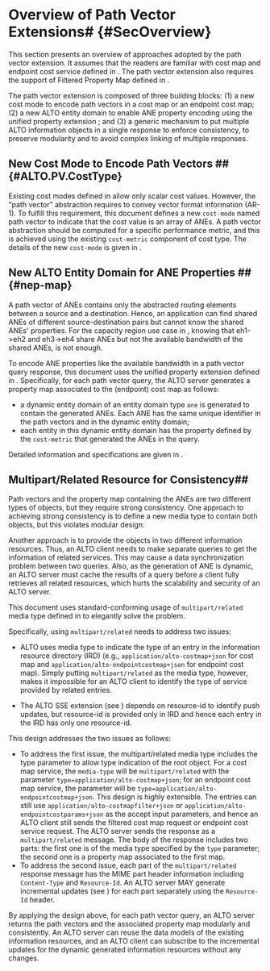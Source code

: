 # Overview of Path Vector Extensions# {#SecOverview}

This section presents an overview of approaches adopted by the path vector
extension. It assumes that the readers are familiar with cost map and endpoint cost
service defined in [](#RFC7285). The path vector extension also requires the
support of Filtered Property Map defined in
[](#I-D.ietf-alto-unified-props-new).

The path vector extension is composed of three building blocks: (1) a new cost
mode to encode path vectors in a cost map or an endpoint cost map; (2) a new
ALTO entity domain to enable ANE property encoding using the unified property
extension [](#I-D.ietf-alto-unified-props-new); and (3) a generic mechanism to
put multiple ALTO information objects in a single response to enforce
consistency, to preserve modularity and to avoid complex linking of multiple
responses.
<!-- (3) an extension to the cost map and endpoint cost resource to provide path -->
<!-- vectors and properties of ANEs in a single response. -->

## New Cost Mode to Encode Path Vectors ## {#ALTO.PV.CostType}

Existing cost modes defined in [](#RFC7285) allow only scalar cost values.
However, the "path vector" abstraction requires to convey vector format
information (AR-1). To fulfill this requirement, this document defines a new
`cost-mode` named path vector to indicate that the cost value is an array of ANEs.
A path vector abstraction should be computed for a specific performance metric,
and this is achieved using the existing `cost-metric` component of cost type.
The details of the new `cost-mode` is given in [](#SecCostType).


<!-- ### New Cost Metric: ane-path ### {#ALTO.PV.CostMetric}

To represent an abstract network path, this document introduces a new cost metric named "ane-path". A cost value in this metric is a list containing the names of the ALTO ANEs that the ALTO Server has specified as describing the network path elements. The ANE names array is organized as a sequence beginning at the source of the path and ending at its destination.

### New Cost Mode: array ### {#ALTO.PV.CostMode}

A cost mode as defined in Section 6.1.2 of [](#RFC7285), a cost mode is either "numerical" or "ordinal" and none of these can be used to present a list of ANE names. Therefore, this document specifies a new cost mode named "array" for the cost metric "ane-path". The new cost mode "array" means each cost value in the cost maps is a list. -->

## New ALTO Entity Domain for ANE Properties ## {#nep-map}

A path vector of ANEs contains only the abstracted routing elements between a
source and a destination. Hence, an application can find shared ANEs of
different source-destination pairs but cannot know the shared ANEs' properties.
For the capacity region use case in [](#SecMF), knowing that eh1->eh2 and
eh3->eh4 share ANEs but not the available bandwidth of the shared ANEs, is not
enough.

To encode ANE properties like the available bandwidth in a path vector
query response, this document uses the unified property extension defined in
[](#I-D.ietf-alto-unified-props-new). Specifically, for each path vector query,
the ALTO server generates a property map associated to the (endpoint) cost map
as follows:

- a dynamic entity domain of an entity domain type `ane` is generated to contain
  the generated ANEs. Each ANE has the same unique identifier in the path
  vectors and in the dynamic entity domain;
- each entity in this dynamic entity domain has the property defined by the
  `cost-metric` that generated the ANEs in the query.

Detailed information and specifications are given in [](#SecANEDomain).

<!--
CHECKME: This design uses the unified property extension defined in
[](#I-D.ietf-alto-unified-props-new) to provide the properties of the ANEs. Specifically,
for each path vector query, a dynamic entity domain of an entity domain type `ane` is
generated to contain the generated ANEs. Each ANE has the same identifier in the path vectors and
in the dynamic entity domain; each entity in the entity domain has a property which is the
`cost-metric` that generated the ANEs, providing the required information.
Detailed information and specifications are given in [](#SecANEDomain).
-->

<!--
Given the new cost type introduced by [](#ALTO.PV.CostType), Cost Map and
Endpoint Cost Service can provide the ANE names along a flow path. However, only
providing the ANE names without properties is not enough for many use cases (see
[](#SecMF)). For example, to detect shared bottlenecks, ALTO clients may expect
information on specific ANE properties such as link capacity or delay.

This document adopts the property map defined in
[](#I-D.ietf-alto-unified-props-new) to encode the properties of abstract
network elements. A new entity domain `ane` is registered for the property map.
Each entity in the `ane` domain has an identifier of an ANE. An ANE identifier
is the ANE name used in the values of the `ane-path` metric defined in the
present draft. ANE properties are provided in information resources called
`Property Map Resource` and `Filtered Property Map Resource`. The `Filtered
Property Map` resource which supports the `ane` domain is used to encode the
properties of ane entities, and it is called an ANE Property Map in this
document.
-->

<!--
## Extended Cost Map/Endpoint Cost Service for Compound Resources ## {#ext-cm-ecs}

Providing path vectors and ANE properties in
separated resources has several benefits: (1) it can be better compatible
with the base ALTO protocol; (2) it allows different property map resources to reuse
the same cost map or endpoint cost resource. However, it introduces two issues:

- Efficiency: Two separate resources may lead to the ALTO client invoking
  multiple requests/responses to collect all needed information. This may increase
  communication overhead.
- Consistency: Path vectors and properties of ANEs are correlated, and
  querying them separately may lead to consistency issues.

To solve these issues, this document introduces an extension to cost map and
endpoint cost service, which allows the ALTO server to attach a property map in
the data entry of a cost map or an endpoint cost service response.

These issues may exist in all general cases for querying separated ALTO
information resources. But solving this general problem is not in the scope of
this document.
-->

<!-- Decouple the multipart service with path vector -->

<!-- ## [](#RFC2378) media type for path vector: multipart/related ## -->
## Multipart/Related Resource for Consistency##

Path vectors and the property map containing the ANEs are two different types
of objects, but they require strong consistency. One approach to achieving
strong consistency is to define a new media type to contain both objects, but
this violates modular design.

Another approach is to provide the objects in two different information resources.
Thus, an ALTO client needs to make separate queries to get the information of
related services. This may cause a data synchronization problem between two
queries. Also, as the generation of ANE is dynamic, an ALTO server must cache
the results of a query before a client fully retrieves all related resources,
which hurts the scalability and security of an ALTO server.

This document uses standard-conforming usage of `multipart/related` media type
defined in [](#RFC2387) to elegantly solve the problem.

Specifically, using `multipart/related` needs to address two issues:

- ALTO uses media type to indicate the type of an entry in the information
  resource directory (IRD) (e.g., `application/alto-costmap+json` for cost map
  and `application/alto-endpointcostmap+json` for endpoint cost map). Simply
  putting `multipart/related` as the media type, however, makes it impossible
  for an ALTO client to identify the type of service provided by related
  entries.

- The ALTO SSE extension (see [](#I-D.ietf-alto-incr-update-sse)) depends on
  resource-id to identify push updates, but resource-id is provided only in IRD
  and hence each entry in the IRD has only one resource-id.


<!--
- The path vector extension requires the ALTO server to provide two separated
  ALTO resources, the (endpoint) cost map and the property map, consistently. In
  the base ALTO protocol, ALTO servers use media types in the HTTP header to
  indicate the type of the response. Typically one response only contains a
  single JSON object specified by the media type, such as
  `application/alto-costmap+json` or `application/alto-propmap+json`. So the
  base ALTO protocol limits the capability of ALTO servers to return multiple
  map messages in the same response. Thus, an ALTO client needs to make separate
  queries to get the information of related services. This may cause a data
  synchronization issue and break the consistency between the (endpoint) cost
  map and the property map.
- The ANE property map associated to the path vector (endpoint) cost map is a
  dynamic resource. Without the (endpoint) cost map, the ALTO client cannot
  retrieve it individually.
-->

<!--
Thus, an ALTO client needs to make separate queries to get the information of
related services. This may cause a data synchronization problem between
dependent ALTO services. Because when making the second query, the result for
the first query may have already changed. The same problem can happen to Network
Map and Cost Map resources. However, unlike Network Map and Cost Map which are
considered more stable, Path Vectors and the dependent ANE Property Maps might
change more frequently.
-->

This design addresses the two issues as follows:

- To address the first issue, the multipart/related media type includes the type
  parameter to allow type indication of the root object. For a
  cost map service, the `media-type` will be `multipart/related` with the
  parameter `type=application/alto-costmap+json`; for an endpoint cost
  map service, the parameter will be
  `type=application/alto-endpointcostmap+json`. This design is highly
  extensible. The entries can still use `application/alto-costmapfilter+json` or
  `application/alto-endpointcostparams+json` as the accept input parameters, and
  hence an ALTO client still sends the filtered cost map request or endpoint
  cost service request. The ALTO server sends the response as a
  `multipart/related` message. The body of the response includes two parts: the
  first one is of the media type specified by the `type` parameter; the second one
  is a property map associated to the first map.
- To address the second issue, each part of the `multipart/related` response
  message has the MIME part header information including `Content-Type` and
  `Resource-Id`. An ALTO server MAY generate incremental updates (see
  [](#I-D.ietf-alto-incr-update-sse)) for each part separately using the
  `Resource-Id` header.

By applying the design above, for each path vector query, an ALTO server
returns the path vectors and the associated property map modularly and
consistently. An ALTO server can reuse the data models of the existing
information resources, and an ALTO client can subscribe to the incremental
updates for the dynamic generated information resources without any changes.

<!--
In this way, for each  the ALTO server can reuse the  a response can contain both the path vectors in a filtered cost map
(or endpoint cost map) and the associated ANE Property Map. The media types of
the cost map and the property map can still be retrieved from the response. The
interpretation of each media type in the `multipart/related` response is
consistent with the base ALTO protocol.
-->

<!--## Applicable ALTO services for Path Vector costs ##-->

<!--This document defines Filtered Cost Map and Endpoint Cost Map are applicable for path vector costs. Although the new cost type for path vector can also be used in the GET-mode Cost Map service from [](#RFC7285), the behaviours of the ALTO server and client for such a GET-mode service is not defined. So it is not recommended to apply path vector costs to the GET-mode Cost Map service.-->

<!-- Cost Map, Filtered Cost Map and Endpoint Cost Map are all applicable for path vector costs, -->

<!--## Impact of backwards compatibility on the PV design ##-->

<!--The path vector extension on Filtered Cost Map and Endpoint Cost Service is backward compatible with the base ALTO protocol. If the ALTO server provides path vector extended Filtered Cost Map or Endpoint Cost Service, but the client is a base ALTO client, then the client will ignore the path vector cost type without conducting any incompatibility. If the client sents a request with path vector cost type, but the server is a base ALTO server, the server will return an `E_INVALID_FIELD_VALUE` error.-->

<!-- For backward compatibility, this extension also allows ALTO clients to make multiple queries instead of encapsulating abstract network element property map along with the path vector. Thus, each Cost Map or Endpoint Cost Service with this extension MUST include a "prop-map" in their capabilities to indicate where to retrieve the network element properties. An additional field "query-id" MUST also be added to the "vtag" field to uniquely identify a path vector query session. -->

<!--## Requirements for PV on Clients and Servers ##-->

<!--A path vector extended ALTO server MUST implement the base ALTO protocol specified in [](#RFC7285) with the following additional requirements:-->

<!--
If an ALTO server supports path vector extension, it MUST support the Unified Property Map defined in [](#I-D.ietf-alto-unified-props-new).
If an ALTO server supports path vector extended Filtered Cost Map or Endpoint Cost Service, the server MUST provide the associated Property Map simultaneously.
If an ALTO server provides "multipart/related" media type for path vector, the server MUST provide the associated Filtered Cost Map or Endpoint Cost Service and the Property Map simultaneously.
-->

<!--An ALTO client supported path vector extension MUST be able to interpret Unified Property Map correctly. If the ALTO client wants to interpret "multipart/related" path vector response, the client MUST implement the path vector extension on Filtered Cost Map or Endpoint Cost Service at first.-->
